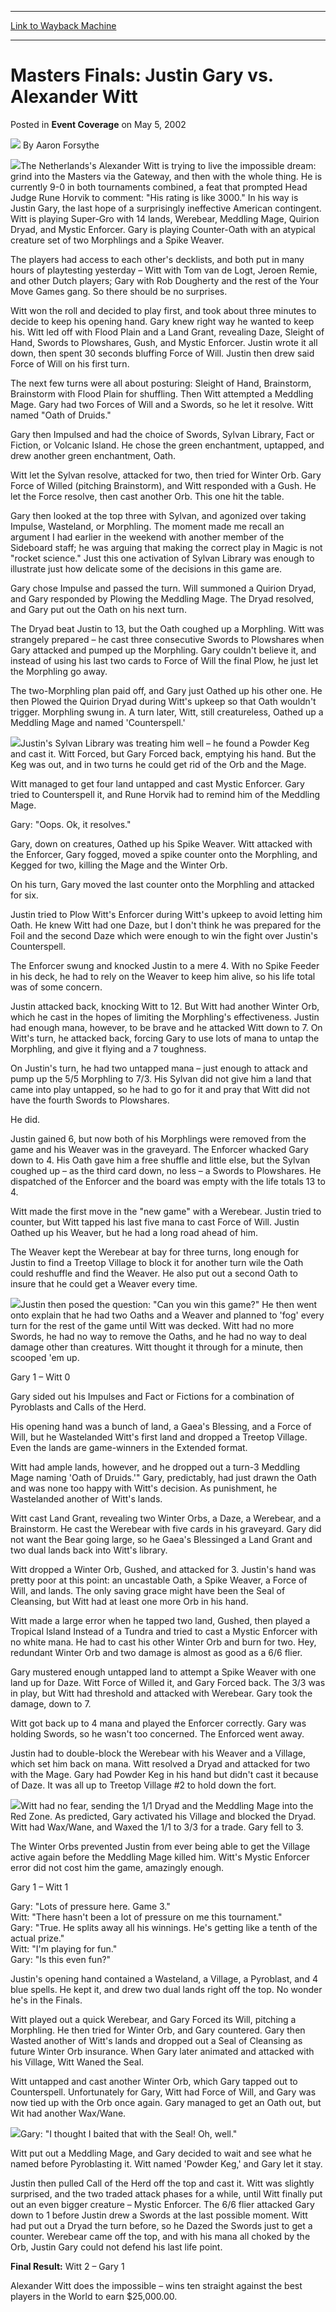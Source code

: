 
---
[Link to Wayback Machine](https://web.archive.org/web/20200923164251/https://magic.wizards.com/en/articles/archive/event-coverage/masters-finals-justin-gary-vs-alexander-witt-2002-05-05)

[_metadata_:author]:- "Aaron Forsythe"
[_metadata_:description]:- "The Netherlands's Alexander Witt is trying to live the impossible dream: grind into the Masters via the Gateway, and then with the whole thing. He is currently 9-0 in both tournaments combined, a feat that prompted Head Judge Rune Horvik to comment: `His rating is like 3000.` In his way is Justin Gary, the last hope of a surprisingly ineffective American contingent."
[_metadata_:generator]:- "Drupal 7 (http://drupal.org)"
[_metadata_:node]:- "792106"
[_metadata_:publish_date]:- "2002-05-05"
[_metadata_:source]:- "div-main-content"
[_metadata_:title]:- "Masters Finals: Justin Gary vs. Alexander Witt"
[_metadata_:wayback_capture_timestamp]:- "2020-09-23 16:42:51"
[_metadata_:wayback_raw_url]:- "https://web.archive.org/web/20200923164251id_/https://magic.wizards.com/en/articles/archive/event-coverage/masters-finals-justin-gary-vs-alexander-witt-2002-05-05"
[_metadata_:wayback_url]:- "https://magic.wizards.com/en/articles/archive/event-coverage/masters-finals-justin-gary-vs-alexander-witt-2002-05-05"
---


Masters Finals: Justin Gary vs. Alexander Witt
==============================================



 Posted in **Event Coverage**
 on May 5, 2002 






![](https://media.magic.wizards.com/styles/auth_small/public/images/person/authorpic_aaronforsythe.jpg)
By Aaron Forsythe











![](https://media.magic.wizards.com/image_legacy_migration/sideboard/images/mastersnice02/a252.jpg)The Netherlands's Alexander Witt is trying to live the impossible dream: grind into the Masters via the Gateway, and then with the whole thing. He is currently 9-0 in both tournaments combined, a feat that prompted Head Judge Rune Horvik to comment: "His rating is like 3000." In his way is Justin Gary, the last hope of a surprisingly ineffective American contingent. Witt is playing Super-Gro with 14 lands, Werebear, Meddling Mage, Quirion Dryad, and Mystic Enforcer. Gary is playing Counter-Oath with an atypical creature set of two Morphlings and a Spike Weaver.

The players had access to each other's decklists, and both put in many hours of playtesting yesterday – Witt with Tom van de Logt, Jeroen Remie, and other Dutch players; Gary with Rob Dougherty and the rest of the Your Move Games gang. So there should be no surprises.

Witt won the roll and decided to play first, and took about three minutes to decide to keep his opening hand. Gary knew right way he wanted to keep his. Witt led off with Flood Plain and a Land Grant, revealing Daze, Sleight of Hand, Swords to Plowshares, Gush, and Mystic Enforcer. Justin wrote it all down, then spent 30 seconds bluffing Force of Will. Justin then drew said Force of Will on his first turn.

The next few turns were all about posturing: Sleight of Hand, Brainstorm, Brainstorm with Flood Plain for shuffling. Then Witt attempted a Meddling Mage. Gary had two Forces of Will and a Swords, so he let it resolve. Witt named "Oath of Druids."

Gary then Impulsed and had the choice of Swords, Sylvan Library, Fact or Fiction, or Volcanic Island. He chose the green enchantment, uptapped, and drew another green enchantment, Oath.

Witt let the Sylvan resolve, attacked for two, then tried for Winter Orb. Gary Force of Willed (pitching Brainstorm), and Witt responded with a Gush. He let the Force resolve, then cast another Orb. This one hit the table.

Gary then looked at the top three with Sylvan, and agonized over taking Impulse, Wasteland, or Morphling. The moment made me recall an argument I had earlier in the weekend with another member of the Sideboard staff; he was arguing that making the correct play in Magic is not "rocket science." Just this one activation of Sylvan Library was enough to illustrate just how delicate some of the decisions in this game are.

Gary chose Impulse and passed the turn. Will summoned a Quirion Dryad, and Gary responded by Plowing the Meddling Mage. The Dryad resolved, and Gary put out the Oath on his next turn.

The Dryad beat Justin to 13, but the Oath coughed up a Morphling. Witt was strangely prepared – he cast three consecutive Swords to Plowshares when Gary attacked and pumped up the Morphling. Gary couldn't believe it, and instead of using his last two cards to Force of Will the final Plow, he just let the Morphling go away.

The two-Morphling plan paid off, and Gary just Oathed up his other one. He then Plowed the Quirion Dryad during Witt's upkeep so that Oath wouldn't trigger. Morphling swung in. A turn later, Witt, still creatureless, Oathed up a Meddling Mage and named 'Counterspell.'

![](https://media.magic.wizards.com/image_legacy_migration/sideboard/images/mastersnice02/a259.jpg)Justin's Sylvan Library was treating him well – he found a Powder Keg and cast it. Witt Forced, but Gary Forced back, emptying his hand. But the Keg was out, and in two turns he could get rid of the Orb and the Mage.

Witt managed to get four land untapped and cast Mystic Enforcer. Gary tried to Counterspell it, and Rune Horvik had to remind him of the Meddling Mage.

Gary: "Oops. Ok, it resolves."

Gary, down on creatures, Oathed up his Spike Weaver. Witt attacked with the Enforcer, Gary fogged, moved a spike counter onto the Morphling, and Kegged for two, killing the Mage and the Winter Orb.

On his turn, Gary moved the last counter onto the Morphling and attacked for six.

Justin tried to Plow Witt's Enforcer during Witt's upkeep to avoid letting him Oath. He knew Witt had one Daze, but I don't think he was prepared for the Foil and the second Daze which were enough to win the fight over Justin's Counterspell.

The Enforcer swung and knocked Justin to a mere 4. With no Spike Feeder in his deck, he had to rely on the Weaver to keep him alive, so his life total was of some concern.

Justin attacked back, knocking Witt to 12. But Witt had another Winter Orb, which he cast in the hopes of limiting the Morphling's effectiveness. Justin had enough mana, however, to be brave and he attacked Witt down to 7. On Witt's turn, he attacked back, forcing Gary to use lots of mana to untap the Morphling, and give it flying and a 7 toughness.

On Justin's turn, he had two untapped mana – just enough to attack and pump up the 5/5 Morphling to 7/3. His Sylvan did not give him a land that came into play untapped, so he had to go for it and pray that Witt did not have the fourth Swords to Plowshares.

He did.

Justin gained 6, but now both of his Morphlings were removed from the game and his Weaver was in the graveyard. The Enforcer whacked Gary down to 4. His Oath gave him a free shuffle and little else, but the Sylvan coughed up – as the third card down, no less – a Swords to Plowshares. He dispatched of the Enforcer and the board was empty with the life totals 13 to 4.

Witt made the first move in the "new game" with a Werebear. Justin tried to counter, but Witt tapped his last five mana to cast Force of Will. Justin Oathed up his Weaver, but he had a long road ahead of him.

The Weaver kept the Werebear at bay for three turns, long enough for Justin to find a Treetop Village to block it for another turn wile the Oath could reshuffle and find the Weaver. He also put out a second Oath to insure that he could get a Weaver every time.

![](https://media.magic.wizards.com/image_legacy_migration/sideboard/images/mastersnice02/a251.jpg)Justin then posed the question: "Can you win this game?" He then went onto explain that he had two Oaths and a Weaver and planned to 'fog' every turn for the rest of the game until Witt was decked. Witt had no more Swords, he had no way to remove the Oaths, and he had no way to deal damage other than creatures. Witt thought it through for a minute, then scooped 'em up.

Gary 1 – Witt 0

Gary sided out his Impulses and Fact or Fictions for a combination of Pyroblasts and Calls of the Herd.

His opening hand was a bunch of land, a Gaea's Blessing, and a Force of Will, but he Wastelanded Witt's first land and dropped a Treetop Village. Even the lands are game-winners in the Extended format.

Witt had ample lands, however, and he dropped out a turn-3 Meddling Mage naming 'Oath of Druids.'" Gary, predictably, had just drawn the Oath and was none too happy with Witt's decision. As punishment, he Wastelanded another of Witt's lands.

Witt cast Land Grant, revealing two Winter Orbs, a Daze, a Werebear, and a Brainstorm. He cast the Werebear with five cards in his graveyard. Gary did not want the Bear going large, so he Gaea's Blessinged a Land Grant and two dual lands back into Witt's library.

Witt dropped a Winter Orb, Gushed, and attacked for 3. Justin's hand was pretty poor at this point: an uncastable Oath, a Spike Weaver, a Force of Will, and lands. The only saving grace might have been the Seal of Cleansing, but Witt had at least one more Orb in his hand.

Witt made a large error when he tapped two land, Gushed, then played a Tropical Island Instead of a Tundra and tried to cast a Mystic Enforcer with no white mana. He had to cast his other Winter Orb and burn for two. Hey, redundant Winter Orb and two damage is almost as good as a 6/6 flier.

Gary mustered enough untapped land to attempt a Spike Weaver with one land up for Daze. Witt Force of Willed it, and Gary Forced back. The 3/3 was in play, but Witt had threshold and attacked with Werebear. Gary took the damage, down to 7.

Witt got back up to 4 mana and played the Enforcer correctly. Gary was holding Swords, so he wasn't too concerned. The Enforced went away.

Justin had to double-block the Werebear with his Weaver and a Village, which set him back on mana. Witt resolved a Dryad and attacked for two with the Mage. Gary had Powder Keg in his hand but didn't cast it because of Daze. It was all up to Treetop Village #2 to hold down the fort.

![](https://media.magic.wizards.com/image_legacy_migration/sideboard/images/mastersnice02/a249.jpg)Witt had no fear, sending the 1/1 Dryad and the Meddling Mage into the Red Zone. As predicted, Gary activated his Village and blocked the Dryad. Witt had Wax/Wane, and Waxed the 1/1 to 3/3 for a trade. Gary fell to 3.

The Winter Orbs prevented Justin from ever being able to get the Village active again before the Meddling Mage killed him. Witt's Mystic Enforcer error did not cost him the game, amazingly enough.

Gary 1 – Witt 1

Gary: "Lots of pressure here. Game 3."  
 Witt: "There hasn't been a lot of pressure on me this tournament."  
 Gary: "True. He splits away all his winnings. He's getting like a tenth of the actual prize."  
 Witt: "I'm playing for fun."  
 Gary: "Is this even fun?"

Justin's opening hand contained a Wasteland, a Village, a Pyroblast, and 4 blue spells. He kept it, and drew two dual lands right off the top. No wonder he's in the Finals.

Witt played out a quick Werebear, and Gary Forced its Will, pitching a Morphling. He then tried for Winter Orb, and Gary countered. Gary then Wasted another of Witt's lands and dropped out a Seal of Cleansing as future Winter Orb insurance. When Gary later animated and attacked with his Village, Witt Waned the Seal.

Witt untapped and cast another Winter Orb, which Gary tapped out to Counterspell. Unfortunately for Gary, Witt had Force of Will, and Gary was now tied up with the Orb once again. Gary managed to get an Oath out, but Wit had another Wax/Wane.

![](https://media.magic.wizards.com/image_legacy_migration/sideboard/images/mastersnice02/a260.jpg)Gary: "I thought I baited that with the Seal! Oh, well."

Witt put out a Meddling Mage, and Gary decided to wait and see what he named before Pyroblasting it. Witt named 'Powder Keg,' and Gary let it stay.

Justin then pulled Call of the Herd off the top and cast it. Witt was slightly surprised, and the two traded attack phases for a while, until Witt finally put out an even bigger creature – Mystic Enforcer. The 6/6 flier attacked Gary down to 1 before Justin drew a Swords at the last possible moment. Witt had put out a Dryad the turn before, so he Dazed the Swords just to get a counter. Werebear came off the top, and with his mana all choked by the Orb, Justin Gary could not defend his last life point.

**Final Result:** Witt 2 – Gary 1

Alexander Witt does the impossible – wins ten straight against the best players in the World to earn $25,000.00. 







